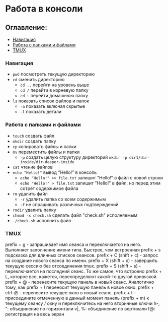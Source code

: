 # Работа в консоли

## Оглавление:

- [Навигация](#навигация)
- [Работа с папками и файлами](#работа-с-папками-и-файлами)
- [TMUX](#tmux)

### Навигация

- `pwd` посмотреть текущую директорию
- `cd` сменить директорию
  - `cd ..` перейти на уровень выше
  - `cd /` перейти в корневую папку
  - `cd ~` перейти домашнюю папку
- `ls` показать список файлов и папок
  - `-a` показать включая скрытые
  - `-l` показать детали

### Работа с папками и файлами

- `touch` создать файл
- `mkdir` создать папку
- `cp` копировать файлы и папки
- `mv` переместить файлы и папки
  - `-p` создать целую структуру директорий `mkdir -p dir1/dir-inside/dir-deeper-inside`
- `cat` чтение файлов
- `echo "Hello!"` вывод "Hello!" в консоль
  - `echo "Hello!" >> file.txt` запишит "Hello!" в файл с новой строки
  - `echo "Hello!" > file.txt` запишит "Hello!" в файл, но перед этим сотрёт содержимое файла
- `rm` удалить файл
  - `-r` удалить папка со всем содержимым
  - `-f` не спрашивать различных подтверждений
- `rmdir` удалить папку
- `chmod -x check.sh` сделать файл "check.sh" исполняемым
- `./check.sh` исполнить файл

### TMUX

prefix + g - запрашивает имя сеанса и переключается на него. Выполняет заполнение имени типа.
Быстрее, чем встроенная prefix + s подсказка для длинных списков сеансов.
prefix + C (shift + c) - запрос на создание нового сеанса по имени.
prefix + X (shift + x) - завершить текущую сессию без отсоединения tmux.
prefix + S (shift + s) - переключается на последний сеанс.
То же самое, что встроено prefix + L, которое все, кажется, переопределяют какой-то другой привязкой.
prefix + @ - перенесите текущую панель в новый сеанс.
Аналогично тому, как prefix + ! переносит текущую панель в новое окно.
prefix + ctrl-@ - перенесите текущее окно в новый сеанс.
prefix + t<secondary-key> - присоедините отмеченную в данный момент панель (prefix + m) к текущему сеансу / окну и переключитесь на него
вторичные ключи
h-, ": объединение по горизонтали
v|, %: объединение по вертикали
f@: регистрация на весь экран
